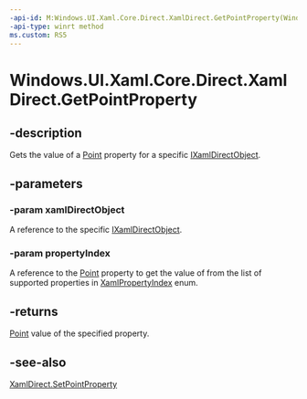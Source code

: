 ```yaml
---
-api-id: M:Windows.UI.Xaml.Core.Direct.XamlDirect.GetPointProperty(Windows.UI.Xaml.Core.Direct.IXamlDirectObject,Windows.UI.Xaml.Core.Direct.XamlPropertyIndex)
-api-type: winrt method
ms.custom: RS5
---
```


<!-- Method syntax.
public Point XamlDirect.GetPointProperty(IXamlDirectObject xamlDirectObject, XamlPropertyIndex propertyIndex)
-->

# Windows.UI.Xaml.Core.Direct.XamlDirect.GetPointProperty

## -description
Gets the value of a [Point](../windows.foundation/point.md) property for a specific [IXamlDirectObject](ixamldirectobject.md).

## -parameters
### -param xamlDirectObject
A reference to the specific [IXamlDirectObject](ixamldirectobject.md).

### -param propertyIndex
A reference to the [Point](../windows.foundation/point.md) property to get the value of from the list of supported properties in [XamlPropertyIndex](xamlpropertyindex.md) enum.

## -returns
[Point](../windows.foundation/point.md) value of the specified property.

## -see-also
[XamlDirect.SetPointProperty](xamldirect_setpointproperty_227956950.md)
